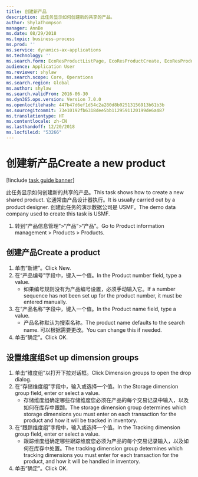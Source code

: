 ```yaml
---
title: 创建新产品
description: 此任务显示如何创建新的共享的产品。
author: ShylaThompson
manager: AnnBe
ms.date: 08/29/2018
ms.topic: business-process
ms.prod: ''
ms.service: dynamics-ax-applications
ms.technology: ''
ms.search.form: EcoResProductListPage, EcoResProductCreate, EcoResProductDetails, EcoResProductInventoryDimensionGroups
audience: Application User
ms.reviewer: shylaw
ms.search.scope: Core, Operations
ms.search.region: Global
ms.author: shylaw
ms.search.validFrom: 2016-06-30
ms.dyn365.ops.version: Version 7.0.0
ms.openlocfilehash: 447b47d6ef1d54c2a280d8b02513156913b61b3b
ms.sourcegitcommit: 73e10192fb6318dee5bb1129591120199de6a487
ms.translationtype: HT
ms.contentlocale: zh-CN
ms.lasthandoff: 12/20/2018
ms.locfileid: "53266"
---
```

# <a name="create-a-new-product"></a><span data-ttu-id="d9542-103">创建新产品</span><span class="sxs-lookup"><span data-stu-id="d9542-103">Create a new product</span></span>

[!include [task guide banner](../../includes/task-guide-banner.md)]

<span data-ttu-id="d9542-104">此任务显示如何创建新的共享的产品。</span><span class="sxs-lookup"><span data-stu-id="d9542-104">This task shows how to create a new shared product.</span></span> <span data-ttu-id="d9542-105">它通常由产品设计器执行。</span><span class="sxs-lookup"><span data-stu-id="d9542-105">It is usually carried out by a product designer.</span></span> <span data-ttu-id="d9542-106">创建此任务的演示数据公司是 USMF。</span><span class="sxs-lookup"><span data-stu-id="d9542-106">The demo data company used to create this task is USMF.</span></span>

1. <span data-ttu-id="d9542-107">转到“产品信息管理”>“产品”>“产品”。</span><span class="sxs-lookup"><span data-stu-id="d9542-107">Go to Product information management > Products > Products.</span></span>

## <a name="create-a-product"></a><span data-ttu-id="d9542-108">创建产品</span><span class="sxs-lookup"><span data-stu-id="d9542-108">Create a product</span></span>
1. <span data-ttu-id="d9542-109">单击“新建”。</span><span class="sxs-lookup"><span data-stu-id="d9542-109">Click New.</span></span>
2. <span data-ttu-id="d9542-110">在“产品编号”字段中，键入一个值。</span><span class="sxs-lookup"><span data-stu-id="d9542-110">In the Product number field, type a value.</span></span>
    * <span data-ttu-id="d9542-111">如果编号规则没有为产品编号设置，必须手动输入它。</span><span class="sxs-lookup"><span data-stu-id="d9542-111">If a number sequence has not been set up for the product number, it must be entered manually.</span></span>  
3. <span data-ttu-id="d9542-112">在“产品名称”字段中，键入一个值。</span><span class="sxs-lookup"><span data-stu-id="d9542-112">In the Product name field, type a value.</span></span>
    * <span data-ttu-id="d9542-113">产品名称默认为搜索名称。</span><span class="sxs-lookup"><span data-stu-id="d9542-113">The product name defaults to the search name.</span></span> <span data-ttu-id="d9542-114">可以根据需要更改。</span><span class="sxs-lookup"><span data-stu-id="d9542-114">You can change this if needed.</span></span>  
4. <span data-ttu-id="d9542-115">单击“确定”。</span><span class="sxs-lookup"><span data-stu-id="d9542-115">Click OK.</span></span>

## <a name="set-up-dimension-groups"></a><span data-ttu-id="d9542-116">设置维度组</span><span class="sxs-lookup"><span data-stu-id="d9542-116">Set up dimension groups</span></span>
1. <span data-ttu-id="d9542-117">单击“维度组”以打开下拉对话框。</span><span class="sxs-lookup"><span data-stu-id="d9542-117">Click Dimension groups to open the drop dialog.</span></span>
2. <span data-ttu-id="d9542-118">在“存储维度组”字段中，输入或选择一个值。</span><span class="sxs-lookup"><span data-stu-id="d9542-118">In the Storage dimension group field, enter or select a value.</span></span>
    * <span data-ttu-id="d9542-119">存储维度组确定哪些存储维度您必须在产品的每个交易记录中输入，以及如何在库存中跟踪。</span><span class="sxs-lookup"><span data-stu-id="d9542-119">The storage dimension group determines which storage dimensions you must enter on each transaction for the product and how it will be tracked in inventory.</span></span>  
3. <span data-ttu-id="d9542-120">在“跟踪维度组”字段中，输入或选择一个值。</span><span class="sxs-lookup"><span data-stu-id="d9542-120">In the Tracking dimension group field, enter or select a value.</span></span>
    * <span data-ttu-id="d9542-121">跟踪维度组确定哪些跟踪维度您必须为产品的每个交易记录输入，以及如何在库存中处置。</span><span class="sxs-lookup"><span data-stu-id="d9542-121">The tracking dimension group determines which tracking dimensions you must enter for each transaction for the product, and how it will be handled in inventory.</span></span>  
4. <span data-ttu-id="d9542-122">单击“确定”。</span><span class="sxs-lookup"><span data-stu-id="d9542-122">Click OK.</span></span>

